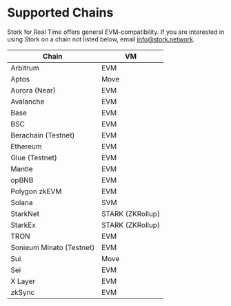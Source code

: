 # Supported Chains

Stork for Real Time offers general EVM-compatibility. If you are interested in using Stork on a chain not listed below, email info@stork.network.&#x20;

| Chain                    | VM               |
| ------------------------ | ---------------- |
| Arbitrum                 | EVM              |
| Aptos                    | Move             |
| Aurora (Near)            | EVM              |
| Avalanche                | EVM              |
| Base                     | EVM              |
| BSC                      | EVM              |
| Berachain (Testnet)      | EVM              |
| Ethereum                 | EVM              |
| Glue (Testnet)           | EVM              |
| Mantle                   | EVM              |
| opBNB                    | EVM              |
| Polygon zkEVM            | EVM              |
| Solana                   | SVM              |
| StarkNet                 | STARK (ZKRollup) |
| StarkEx                  | STARK (ZKRollup) |
| TRON                     | EVM              |
| Sonieum Minato (Testnet) | EVM              |
| Sui                      | Move             |
| Sei                      | EVM              |
| X Layer                  | EVM              |
| zkSync                   | EVM              |
